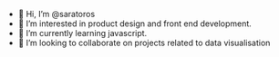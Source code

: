 - 👋 Hi, I’m @saratoros
- 👀 I’m interested in product design and front end development. 
- 🌱 I’m currently learning javascript.
- 💞️ I’m looking to collaborate on projects related to data visualisation

<!---
--->
